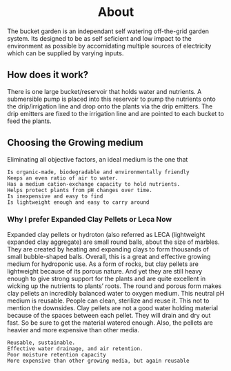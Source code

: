 <div class="spacers"> </div>
<div align="center"><h1>About</h1></div>
<div class="spacers"> </div>

<p> The bucket garden is an independant self watering off-the-grid garden system. Its designed to be as self seficient and low impact to the environment as possible by accomidating multiple sources of electricity which can be supplied by varying inputs. </p>

<h2>How does it work?</h2>

<p>There is one large bucket/reservoir that holds water and nutrients. A submersible pump is placed into this reservoir to pump the nutrients onto the drip/irrigation line and drop onto the plants via the drip emitters. The drip emitters are fixed to the irrigation line and are pointed to each bucket to feed the plants. </p>

<h2>Choosing the Growing medium</h2>

<p>Eliminating all objective factors, an ideal medium is the one that </p>

    Is organic-made, biodegradable and environmentally friendly
    Keeps an even ratio of air to water.
    Has a medium cation-exchange capacity to hold nutrients.
    Helps protect plants from pH changes over time.
    Is inexpensive and easy to find
    Is lightweight enough and easy to carry around

<h3>Why I prefer Expanded Clay Pellets or Leca Now</h3>

<p> Expanded clay pellets or hydroton (also referred as LECA (lightweight expanded clay aggregate) are small round balls, about the size of marbles. They are created by heating and expanding clays to form thousands of small bubble-shaped balls. Overall, this is a great and effective growing medium for hydroponic use. As a form of rocks, but clay pellets are lightweight because of its porous nature. And yet they are still heavy enough to give strong support for the plants and are quite excellent in wicking up the nutrients to plants’ roots. The round and porous form makes clay pellets an incredibly balanced water to oxygen medium. This neutral pH medium is reusable. People can clean, sterilize and reuse it. This not to mention the downsides. Clay pellets are not a good water holding material because of the spaces between each pellet. They will drain and dry out fast. So be sure to get the material watered enough. Also, the pellets are heavier and more expensive than other media.</p>


    Reusable, sustainable.
    Effective water drainage, and air retention.
    Poor moisture retention capacity
    More expensive than other growing media, but again reusable

